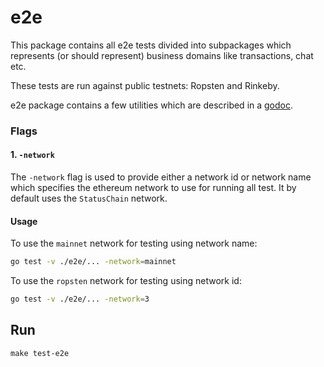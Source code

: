 e2e
===

This package contains all e2e tests divided into subpackages which represents (or should represent) business domains like transactions, chat etc.

These tests are run against public testnets: Ropsten and Rinkeby.

e2e package contains a few utilities which are described in a [godoc](https://godoc.org/github.com/status-im/status-go/e2e).

### Flags

#### 1. `-network`
The `-network` flag is used to provide either a network id or network name which specifies the ethereum network to use
for running all test. It by default uses the `StatusChain` network.

#### Usage

To use the `mainnet` network for testing using network name:

```bash
go test -v ./e2e/... -network=mainnet
```

To use the `ropsten` network for testing using network id:

```bash
go test -v ./e2e/... -network=3
```


## Run

`make test-e2e`
